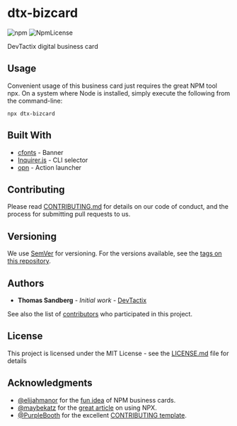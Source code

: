 # dtx-bizcard
![npm](https://img.shields.io/npm/v/:package.svg?style=plastic)
![NpmLicense](https://img.shields.io/npm/l/:package.svg?style=plastic)

DevTactix digital business card

## Usage

Convenient usage of this business card just requires the great NPM tool npx. On a system where Node is installed, simply execute the following from the command-line:

```
npx dtx-bizcard 
```

## Built With

* [cfonts](https://github.com/dominikwilkowski/cfonts) - Banner
* [Inquirer.js](https://github.com/SBoudrias/Inquirer.js) - CLI selector
* [opn](https://github.com/sindresorhus/opn) - Action launcher

## Contributing

Please read [CONTRIBUTING.md](CONTRIBUTING.MD) for details on our code of conduct, and the process for submitting pull requests to us.

## Versioning

We use [SemVer](http://semver.org/) for versioning. For the versions available, see the [tags on this repository](https://github.com/DevTactix/dtx-bizcard/tags). 

## Authors

* **Thomas Sandberg** - *Initial work* - [DevTactix](https://github.com/DevTactix)

See also the list of [contributors](https://github.com/DevTactix/dtx-bizcard/contributors) who participated in this project.

## License

This project is licensed under the MIT License - see the [LICENSE.md](LICENSE.md) file for details

## Acknowledgments

* [@elijahmanor](https://github.com/elijahmanor) for the [fun idea](https://github.com/elijahmanor/elijahmanor/) of NPM business cards.
* [@maybekatz](https://twitter.com/maybekatz) for the [great article](https://medium.com/@maybekatz/introducing-npx-an-npm-package-runner-55f7d4bd282b) on using NPX.
* [@PurpleBooth](https://gist.github.com/PurpleBooth) for the excellent [CONTRIBUTING template](https://gist.github.com/PurpleBooth/b24679402957c63ec426).